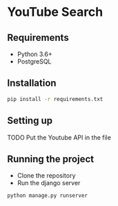 # YouTube Search

## Requirements
- Python 3.6+
- PostgreSQL

## Installation
```bash
pip install -r requirements.txt
```
## Setting up
TODO
Put the Youtube API in the file <name>

## Running the project
- Clone the repository
- Run the django server
```bash
python manage.py runserver
```

